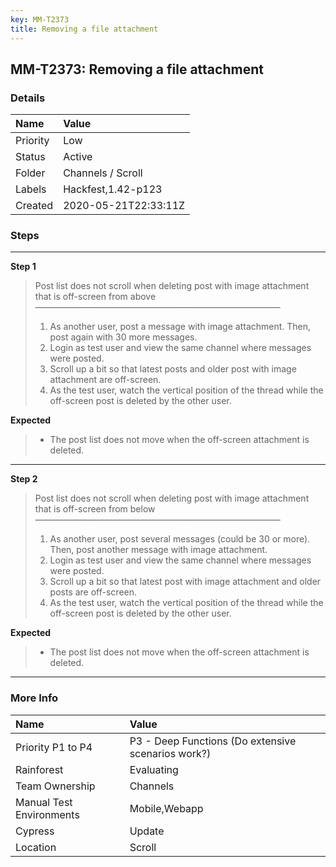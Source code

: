 ```yaml
---
key: MM-T2373
title: Removing a file attachment
---
```


## MM-T2373: Removing a file attachment

### Details

| Name     | Value                |
| :------- | :------------------- |
| Priority | Low                  |
| Status   | Active               |
| Folder   | Channels / Scroll    |
| Labels   | Hackfest,1.42-p123   |
| Created  | 2020-05-21T22:33:11Z |

### Steps

<hr/>

**Step 1**

> <article>Post list does not scroll when deleting post with image attachment that is off-screen from above<br />————————————————————————————<ol><li>As another user, post a message with image attachment. Then, post again with 30 more messages.</li><li>Login as test user and view the same channel where messages were posted.</li><li>Scroll up a bit so that latest posts and older post with image attachment are off-screen.</li><li>As the test user, watch the vertical position of the thread while the off-screen post is deleted by the other user.</li></ol></article>

**Expected**

> <article><ul><li>The post list does not move when the off-screen attachment is deleted.</li></ul></article>

<hr/>

**Step 2**

> <article>Post list does not scroll when deleting post with image attachment that is off-screen from below<br />————————————————————————————<ol><li>As another user, post several messages (could be 30 or more). Then, post another message with image attachment.</li><li>Login as test user and view the same channel where messages were posted.</li><li>Scroll up a bit so that latest post with image attachment and older posts are off-screen.</li><li>As the test user, watch the vertical position of the thread while the off-screen post is deleted by the other user.</li></ol></article>

**Expected**

> <article><ul><li>The post list does not move when the off-screen attachment is deleted.</li></ul></article>

<hr/>

### More Info

| Name                     | Value                                              |
| :----------------------- | :------------------------------------------------- |
| Priority P1 to P4        | P3 - Deep Functions (Do extensive scenarios work?) |
| Rainforest               | Evaluating                                         |
| Team Ownership           | Channels                                           |
| Manual Test Environments | Mobile,Webapp                                      |
| Cypress                  | Update                                             |
| Location                 | Scroll                                             |
